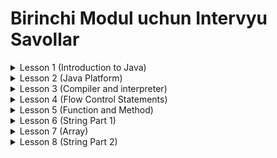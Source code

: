 # Birinchi Modul uchun Intervyu Savollar

<details>
<summary>Lesson 1 (Introduction to Java)</summary>

* Computer program nima ?
* Nima uchun hamma dasturlashni o'rganishi kerak ?
* Java birinchi nomi nima edi ?
* Java nechta featurelar bor ?
* Compiler nima ?
* Interpreter nima ?
* JDK nima ?
* JLS nima ?
* JRE nima ?
* JVM nima ?
* Devtools nima ?
* JDK components ?

</details>


<details>
<summary>Lesson 2 (Java Platform)</summary>

* Token nima ?
* Translation unit nima ?
* Java-da Tokenlarni nechta type mavjud ?
* Java-da Character Set nima ?
* Identifiers nima va Identifiers qoidalari ?
* Java-da Nechi xil turdagi commentlar bor ?
* Java-da nechta keywordlar bor ?
* Java-da nechta turdagi variablelar mavjud ?
* Variable scope nima ?
* Java-da qancha scopelar mavjud ?
* Java-ni nechinchi versisyasidan Scanner qo'shilgan ?
* Scanner class qanday resourcelardan ma'lumotlarni o'qiy oladi ?
* Scanner bug ?
* Console class nima ?
* Javani nechinchi versiyasida Console taqdim etilgan ?
* Scanner va Console o'rtasidagi farq ?
* Scanner class va undan foydalanish

</details>

<details>
<summary>Lesson 3 (Compiler and interpreter)</summary>

* Java-da Operator nima ?
* Operandlar soniga qarab Operatorlar nechi turga bo'linadi ?
* Unary operator nima ?
* Binary operator nima ?
* Ternary operator nima ?
* Expression nima ? 
* Java-da named operator nima ?
* Java-da Arithmetic operator nima ?
* Java-da Arithmetic operationlarni priotiry levellar qanday ?
* Java-da Relational operatorlar nima?
* Java nechta turdagi Relation operatorlarni qo'llab quvvatlaydi ?
* Java-da Logical operatorlar nima ?
* Java nechta turdagi Logical operatorlarni qo'llab quvvatlaydi ?
* Java-da Assignment operator nima ?
* x += y va x = x + y expressionlari o'rtasida farq bormi?

</details>

<details>
<summary>Lesson 4 (Flow Control Statements)</summary>

* Execution Flow nima ?
* Control Flow nima?
* Java-da Control Flow ning nechi xil turi mavjud ?
* Switch statement qanday ishlaydi ?
* Unicode system nima uchun kerak ?
* ansi escape code nima ?

</details>

<details>
<summary>Lesson 5 (Function and Method)</summary>

* Function nima ?
* Function va Method o'rtasidagi farq nima ?
* Method Definition nima ?
* Method Declaration (header) nima ?
* Method Signature nima ?
* Method body nima ?
* Stack nima ?
* Stack Frame nima ?
* Recursion nima ?
* Method qachon recursive method deb ataladi ?
* Group of recursions ?
* Type of recursions ?

</details>

<details>
<summary>Lesson 6 (String Part 1)</summary>

* Java-da String nima ?
* Java-da String ni nechi xil usulda yaratishimiz mumkin ?
* Java-da String nima uchun immutable ?
* Java-da String classning superclassni nima?

</details>

<details>
<summary>Lesson 7 (Array)</summary>

* Array nima ?
* Java-da Arrayni qanday e'lon qilishimiz mumkin ?
* Turli data typelar uchun Arrayning default qiymat qanday ?
* Java-da Array yaratilgandan keyin uni size ni o'zgartira olamizmi ?
* Arrayni size ni manfiy raqam belgilay olamizmi ?
* Arrayni array size siz e'lon qila olamizmi ?
* Array JVM xotirasi qayerida saqlanadi ?
* Java-da primative Array JVM qaysi xotirasida saqlanadi ?
* ArrayStoreException nima ? Bu exception qachon tashlanadi ?
* Java-da anonymous Array nima? misol keltiring ?
* Agar arrayni initialize qilmasangiz nima bo'ladi ?
* Java-da Jagged Array nima ?
* Array ni afzalliklari nimada ?
* Array ni kamchiliklari nimada ?

</details>


<details>
<summary>Lesson 8 (String Part 2)</summary>

* Java-da String Constant pool nima ?
* Java-da String literal nima ? 
* String literal xotirada qanday saqlanadi ?
* Nima uchun Java String literaldan foydalanadi ?
* Quyidagi code da nechta object yaratiladi ?
  * ```java
    String s = new String("Hello");    
    ```
* Quyidagi code da nechta object yaratiladi ?
  * ```java
    String s1 = new String("Scientech");
    String s2 = new String("Scientech");
    String s3 = "Scientech";
    String s4 = "Scientech";
    ``` 

</details>
